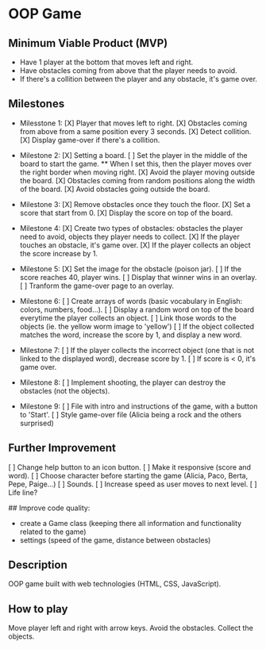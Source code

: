 # OOP Game

## Minimum Viable Product (MVP)

- Have 1 player at the bottom that moves left and right.
- Have obstacles coming from above that the player needs to avoid.
- If there's a collition between the player and any obstacle, it's game over.

## Milestones

- Milesstone 1:
  [X] Player that moves left to right.
  [X] Obstacles coming from above from a same position every 3 seconds.
  [X] Detect collition.
  [X] Display game-over if there's a collition.

- Milestone 2:
  [X] Setting a board.
  [ ] Set the player in the middle of the board to start the game. \*\* When I set this, then the player moves over the right border when moving right.
  [X] Avoid the player moving outside the board.
  [X] Obstacles coming from random positions along the width of the board.
  [X] Avoid obstacles going outside the board.

- Milestone 3:
  [X] Remove obstacles once they touch the floor.
  [X] Set a score that start from 0.
  [X] Display the score on top of the board.

- Milestone 4:
  [X] Create two types of obstacles: obstacles the player need to avoid, objects they player needs to collect.
  [X] If the player touches an obstacle, it's game over.
  [X] If the player collects an object the score increase by 1.

- Milestone 5:
  [X] Set the image for the obstacle (poison jar).
  [ ] If the score reaches 40, player wins.
  [ ] Display that winner wins in an overlay.
  [ ] Tranform the game-over page to an overlay.

- Milestone 6:
  [ ] Create arrays of words (basic vocabulary in English: colors, numbers, food...).
  [ ] Display a random word on top of the board everytime the player collects an object.
  [ ] Link those words to the objects (ie. the yellow worm image to 'yellow')
  [ ] If the object collected matches the word, increase the score by 1, and display a new word.

- Milestone 7:
  [ ] If the player collects the incorrect object (one that is not linked to the displayed word), decrease score by 1.
  [ ] If score is < 0, it's game over.

- Milestone 8:
  [ ] Implement shooting, the player can destroy the obstacles (not the objects).

- Milestone 9:
  [ ] File with intro and instructions of the game, with a button to 'Start'.
  [ ] Style game-over file (Alicia being a rock and the others surprised)

## Further Improvement

[ ] Change help button to an icon button.
[ ] Make it responsive (score and word).
[ ] Choose character before starting the game (Alicia, Paco, Berta, Pepe, Paige...)
[ ] Sounds.
[ ] Increase speed as user moves to next level.
[ ] Life line?

## Improve code quality:

- create a Game class (keeping there all information and functionality related to the game)
- settings (speed of the game, distance between obstacles)

## Description

OOP game built with web technologies (HTML, CSS, JavaScript).

## How to play

Move player left and right with arrow keys.
Avoid the obstacles.
Collect the objects.

